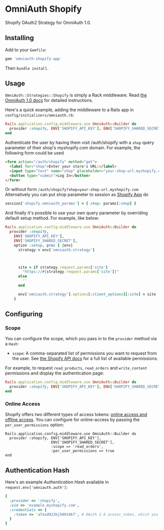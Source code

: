 # OmniAuth Shopify

Shopify OAuth2 Strategy for OmniAuth 1.0.

## Installing

Add to your `Gemfile`:

```ruby
gem 'omniauth-shopify-app'
```

Then `bundle install`.

## Usage

`OmniAuth::Strategies::Shopify` is simply a Rack middleware. Read [the OmniAuth 1.0 docs](https://github.com/intridea/omniauth) for detailed instructions.

Here's a quick example, adding the middleware to a Rails app in `config/initializers/omniauth.rb`:

```ruby
Rails.application.config.middleware.use OmniAuth::Builder do
  provider :shopify, ENV['SHOPIFY_API_KEY'], ENV['SHOPIFY_SHARED_SECRET']
end
```

Authenticate the user by having them visit /auth/shopify with a `shop` query parameter of their shop's myshopify.com domain. For example, the following form could be used

```html
<form action="/auth/shopify" method="get">
  <label for="shop">Enter your store's URL:</label>
  <input type="text" name="shop" placeholder="your-shop-url.myshopify.com">
  <button type="submit">Log In</button>
</form>
```

Or without form `/auth/shopify?shop=your-shop-url.myshopify.com`
Alternatively you can put shop parameter to session as [Shopify App](https://github.com/Shopify/shopify_app) do

```ruby
session['shopify.omniauth_params'] = { shop: params[:shop] }
```

And finally it's possible to use your own query parameter by overriding default setup method. For example, like below:

```ruby
Rails.application.config.middleware.use OmniAuth::Builder do
  provider :shopify,
    ENV['SHOPIFY_API_KEY'],
    ENV['SHOPIFY_SHARED_SECRET'],
    option :setup, proc { |env|
      strategy = env['omniauth.strategy']



      site = if strategy.request.params['site']
        "https://#{strategy.request.params['site']}"
      else
        ''
      end

      env['omniauth.strategy'].options[:client_options][:site] = site
    }
```

## Configuring

### Scope

You can configure the scope, which you pass in to the `provider` method via a `Hash`:

* `scope`: A comma-separated list of permissions you want to request from the user. See [the Shopify API docs](http://docs.shopify.com/api/tutorials/oauth) for a full list of available permissions.

For example, to request `read_products`, `read_orders` and `write_content` permissions and display the authentication page:

```ruby
Rails.application.config.middleware.use OmniAuth::Builder do
  provider :shopify, ENV['SHOPIFY_API_KEY'], ENV['SHOPIFY_SHARED_SECRET'], :scope => 'read_products,read_orders,write_content'
end
```

### Online Access

Shopify offers two different types of access tokens: [online access and offline access](https://help.shopify.com/api/getting-started/authentication/oauth/api-access-modes). You can configure for online-access by passing the `per_user_permissions` option:

```
Rails.application.config.middleware.use OmniAuth::Builder do
  provider :shopify, ENV['SHOPIFY_API_KEY'],
                     ENV['SHOPIFY_SHARED_SECRET'],
                     :scope => 'read_orders',
                     :per_user_permissions => true
end
```

## Authentication Hash

Here's an example *Authentication Hash* available in `request.env['omniauth.auth']`:

```ruby
{
  :provider => 'shopify',
  :uid => 'example.myshopify.com',
  :credentials => {
    :token => 'afasd923kjh0934kf', # OAuth 2.0 access_token, which you store and use to authenticate API requests
  }
}
```
